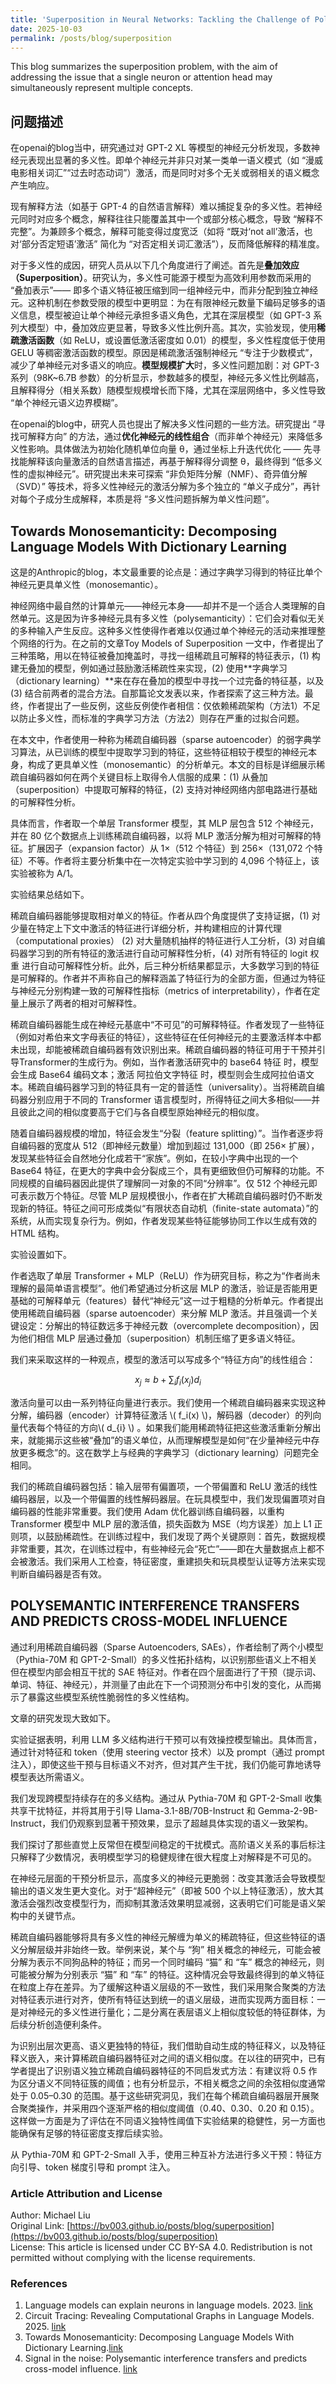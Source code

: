 ```yaml
---
title: 'Superposition in Neural Networks: Tackling the Challenge of Polysemantic Neurons'
date: 2025-10-03
permalink: /posts/blog/superposition
---
```


This blog summarizes the superposition problem, with the aim of addressing the issue that a single neuron or attention head may simultaneously represent multiple concepts.


<!-- excerpt -->

## 问题描述
在openai的blog当中，研究通过对 GPT-2 XL 等模型的神经元分析发现，多数神经元表现出显著的多义性。即单个神经元并非只对某一类单一语义模式（如 “漫威电影相关词汇”“过去时态动词”）激活，而是同时对多个无关或弱相关的语义概念产生响应。

现有解释方法（如基于 GPT-4 的自然语言解释）难以捕捉复杂的多义性。若神经元同时对应多个概念，解释往往只能覆盖其中一个或部分核心概念，导致 “解释不完整”。为兼顾多个概念，解释可能变得过度宽泛（如将 “既对‘not all’激活，也对‘部分否定短语’激活” 简化为 “对否定相关词汇激活”），反而降低解释的精准度。

对于多义性的成因，研究人员从以下几个角度进行了阐述。首先是**叠加效应（Superposition）**。研究认为，多义性可能源于模型为高效利用参数而采用的 “叠加表示”—— 即多个语义特征被压缩到同一组神经元中，而非分配到独立神经元。这种机制在参数受限的模型中更明显：为在有限神经元数量下编码足够多的语义信息，模型被迫让单个神经元承担多语义角色，尤其在深层模型（如 GPT-3 系列大模型）中，叠加效应更显著，导致多义性比例升高。其次，实验发现，使用**稀疏激活函数**（如 ReLU，或设置低激活密度如 0.01）的模型，多义性程度低于使用 GELU 等稠密激活函数的模型。原因是稀疏激活强制神经元 “专注于少数模式”，减少了单神经元对多语义的响应。**模型规模扩大**时，多义性问题加剧：对 GPT-3 系列（98K~6.7B 参数）的分析显示，参数越多的模型，神经元多义性比例越高，且解释得分（相关系数）随模型规模增长而下降，尤其在深层网络中，多义性导致 “单个神经元语义边界模糊”。

在openai的blog中，研究人员也提出了解决多义性问题的一些方法。研究提出 “寻找可解释方向” 的方法，通过**优化神经元的线性组合**（而非单个神经元）来降低多义性影响。具体做法为初始化随机单位向量 θ，通过坐标上升迭代优化 —— 先寻找能解释该向量激活的自然语言描述，再基于解释得分调整 θ，最终得到 “低多义性的虚拟神经元”。研究提出未来可探索 “非负矩阵分解（NMF）、奇异值分解（SVD）” 等技术，将多义性神经元的激活分解为多个独立的 “单义子成分”，再针对每个子成分生成解释，本质是将 “多义性问题拆解为单义性问题”。



## Towards Monosemanticity: Decomposing Language Models With Dictionary Learning

这是的Anthropic的blog，本文最重要的论点是：通过字典学习得到的特征比单个神经元更具单义性（monosemantic）。

神经网络中最自然的计算单元——神经元本身——却并不是一个适合人类理解的自然单元。这是因为许多神经元具有多义性（polysemanticity）：它们会对看似无关的多种输入产生反应。这种多义性使得作者难以仅通过单个神经元的活动来推理整个网络的行为。在之前的文章Toy Models of Superposition 一文中，作者提出了三种策略，用以在特征被叠加掩盖时，寻找一组稀疏且可解释的特征表示，(1) 构建无叠加的模型，例如通过鼓励激活稀疏性来实现，(2) 使用**字典学习（dictionary learning）**来在存在叠加的模型中寻找一个过完备的特征基，以及 (3) 结合前两者的混合方法。自那篇论文发表以来，作者探索了这三种方法。最终，作者提出了一些反例，这些反例使作者相信：仅依赖稀疏架构（方法1）不足以防止多义性，而标准的字典学习方法（方法2）则存在严重的过拟合问题。

在本文中，作者使用一种称为稀疏自编码器（sparse autoencoder）的弱字典学习算法，从已训练的模型中提取学习到的特征，这些特征相较于模型的神经元本身，构成了更具单义性（monosemantic）的分析单元。本文的目标是详细展示稀疏自编码器如何在两个关键目标上取得令人信服的成果：(1) 从叠加（superposition）中提取可解释的特征，(2) 支持对神经网络内部电路进行基础的可解释性分析。

具体而言，作者取一个单层 Transformer 模型，其 MLP 层包含 512 个神经元，并在 80 亿个数据点上训练稀疏自编码器，以将 MLP 激活分解为相对可解释的特征。扩展因子（expansion factor）从 1×（512 个特征）到 256×（131,072 个特征）不等。作者将主要分析集中在一次特定实验中学习到的 4,096 个特征上，该实验被称为 A/1。

实验结果总结如下。

稀疏自编码器能够提取相对单义的特征。作者从四个角度提供了支持证据，(1) 对少量在特定上下文中激活的特征进行详细分析，并构建相应的计算代理（computational proxies）
(2) 对大量随机抽样的特征进行人工分析，(3) 对自编码器学习到的所有特征的激活进行自动可解释性分析，(4) 对所有特征的 logit 权重 进行自动可解释性分析。此外，后三种分析结果都显示，大多数学习到的特征是可解释的。作者并不声称自己的解释涵盖了特征行为的全部方面，但通过为特征与神经元分别构建一致的可解释性指标（metrics of interpretability），作者在定量上展示了两者的相对可解释性。

稀疏自编码器能生成在神经元基底中“不可见”的可解释特征。作者发现了一些特征（例如对希伯来文字母表征的特征），这些特征在任何神经元的主要激活样本中都未出现，却能被稀疏自编码器有效识别出来。稀疏自编码器的特征可用于干预并引导Transformer的生成行为。例如，当作者激活研究中的 base64 特征 时，模型会生成 Base64 编码文本；激活 阿拉伯文字特征 时，模型则会生成阿拉伯语文本。稀疏自编码器学习到的特征具有一定的普适性（universality）。当将稀疏自编码器分别应用于不同的 Transformer 语言模型时，所得特征之间大多相似——并且彼此之间的相似度要高于它们与各自模型原始神经元的相似度。

随着自编码器规模的增加，特征会发生“分裂（feature splitting）”。当作者逐步将自编码器的宽度从 512（即神经元数量）增加到超过 131,000（即 256× 扩展），发现某些特征会自然地分化成若干“家族”。例如，在较小字典中出现的一个 Base64 特征，在更大的字典中会分裂成三个，具有更细致但仍可解释的功能。不同规模的自编码器因此提供了理解同一对象的不同“分辨率”。仅 512 个神经元即可表示数万个特征。尽管 MLP 层规模很小，作者在扩大稀疏自编码器时仍不断发现新的特征。特征之间可形成类似“有限状态自动机（finite-state automata）”的系统，从而实现复杂行为。例如，作者发现某些特征能够协同工作以生成有效的 HTML 结构。

实验设置如下。

作者选取了单层 Transformer + MLP（ReLU）作为研究目标，称之为“作者尚未理解的最简单语言模型”。他们希望通过分析这层 MLP 的激活，验证是否能用更基础的可解释单元（features）替代“神经元”这一过于粗糙的分析单元。作者提出使用稀疏自编码器（sparse autoencoder）来分解 MLP 激活。并且强调一个关键设定：分解出的特征数远多于神经元数（overcomplete decomposition），因为他们相信 MLP 层通过叠加（superposition）机制压缩了更多语义特征。

我们来采取这样的一种观点，模型的激活可以写成多个“特征方向”的线性组合：

$$ x_j \approx b + \sum_{i} f_i(x_j) d_i $$

激活向量可以由一系列特征向量进行表示。我们使用一个稀疏自编码器来实现这种分解，编码器（encoder）计算特征激活 \\( f_i(x) \\)，解码器（decoder）的列向量代表每个特征的方向\\( d_{i} \\) 。如果我们能用稀疏特征把这些激活重新分解出来，就能揭示这些被“叠加”的语义单位，从而理解模型是如何“在少量神经元中存放更多概念”的。这在数学上与经典的字典学习（dictionary learning）问题完全相同。

我们的稀疏自编码器包括：输入层带有偏置项，一个带偏置和 ReLU 激活的线性编码器层，以及一个带偏置的线性解码器层。在玩具模型中，我们发现偏置项对自编码器的性能非常重要。我们使用 Adam 优化器训练自编码器，以重构 Transformer 模型中 MLP 层的激活值，损失函数为 MSE（均方误差）加上 L1 正则项，以鼓励稀疏性。在训练过程中，我们发现了两个关键原则：首先，数据规模非常重要，其次，在训练过程中，有些神经元会“死亡”——即在大量数据点上都不会被激活。我们采用人工检查，特征密度，重建损失和玩具模型认证等方法来实现判断自编码器是否有效。

## POLYSEMANTIC INTERFERENCE  TRANSFERS AND PREDICTS CROSS-MODEL INFLUENCE

通过利用稀疏自编码器（Sparse Autoencoders, SAEs），作者绘制了两个小模型（Pythia-70M 和 GPT-2-Small）的多义性拓扑结构，以识别那些语义上不相关但在模型内部会相互干扰的 SAE 特征对。作者在四个层面进行了干预（提示词、单词、特征、神经元），并测量了由此在下一个词预测分布中引发的变化，从而揭示了暴露这些模型系统性脆弱性的多义性结构。

文章的研究发现大致如下。

实验证据表明，利用 LLM 多义结构进行干预可以有效操控模型输出。具体而言，通过针对特征和 token（使用 steering vector 技术）以及 prompt（通过 prompt 注入），即使这些干预与目标语义不对齐，但对其产生干扰，我们仍能可靠地诱导模型表达所需语义。

我们发现跨模型持续存在的多义结构。通过从 Pythia-70M 和 GPT-2-Small 收集共享干扰特征，并将其用于引导 Llama-3.1-8B/70B-Instruct 和 Gemma-2-9B-Instruct，我们仍观察到显著干预效果，显示了超越具体实现的语义一致架构。

我们探讨了那些直觉上反常但在模型间稳定的干扰模式。高阶语义关系的事后标注只解释了少数情况，表明模型学习的稳健规律在很大程度上对解释是不可见的。

在神经元层面的干预分析显示，高度多义的神经元更脆弱：改变其激活会导致模型输出的语义发生更大变化。对于“超神经元”（即被 500 个以上特征激活），放大其激活会强烈改变模型行为，而抑制其激活效果明显减弱，这表明它们可能是语义架构中的关键节点。

稀疏自编码器能够将具有多义性的神经元解缠为单义的稀疏特征，但这些特征的语义分解层级并非始终一致。举例来说，某个与 “狗” 相关概念的神经元，可能会被分解为表示不同狗品种的特征；而另一个同时编码 “猫” 和 “车” 概念的神经元，则可能被分解为分别表示 “猫” 和 “车” 的特征。这种情况会导致最终得到的单义特征在粒度上存在差异。为了缓解这种语义层级的不一致性，我们采用聚合聚类的方法对特征表示进行对齐，使所有特征达到统一的语义层级，进而实现两方面目标：一是对神经元的多义性进行量化；二是分离在表层语义上相似度较低的特征群体，为后续分析创造便利条件。

为识别出层次更高、语义更独特的特征，我们借助自动生成的特征释义，以及特征释义嵌入，来计算稀疏自编码器特征对之间的语义相似度。在以往的研究中，已有学者提出了识别语义独立稀疏自编码器特征的不同启发式方法：有建议将 0.5 作为区分语义不同特征簇的阈值；也有分析显示，不相关概念之间的余弦相似度通常处于 0.05–0.30 的范围。基于这些研究洞见，我们在每个稀疏自编码器层开展聚合聚类操作，并采用四个逐渐严格的相似度阈值（0.40、0.30、0.20 和 0.15）。这样做一方面是为了评估在不同语义独特性阈值下实验结果的稳健性，另一方面也能确保有足够的特征密度支撑后续实验。

从 Pythia-70M 和 GPT-2-Small 入手，使用三种互补方法进行多义干预：特征方向引导、token 梯度引导和 prompt 注入。

### Article Attribution and License
Author: Michael Liu  
Original Link: [https://bv003.github.io/posts/blog/superposition](https://bv003.github.io/posts/blog/superposition)  
License: This article is licensed under CC BY-SA 4.0. Redistribution is not permitted without complying with the license requirements.  

### References
1. Language models can explain neurons in language models. 2023. [link](https://openaipublic.blob.core.windows.net/neuron-explainer/paper/index.html)
2. Circuit Tracing: Revealing Computational Graphs in Language Models. 2025. [link](https://transformer-circuits.pub/2025/attribution-graphs/methods.html)
3. Towards Monosemanticity: Decomposing Language Models With Dictionary Learning.[link](https://transformer-circuits.pub/2023/monosemantic-features/index.html)
4. Signal in the noise: Polysemantic interference transfers and predicts cross-model influence. [link](https://arxiv.org/html/2505.11611v2)